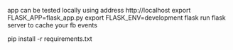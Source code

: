 app can be tested locally using address http://localhost
export FLASK_APP=flask_app.py
export FLASK_ENV=development
flask run
flask server to cache your fb events

pip install -r requirements.txt

